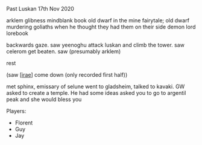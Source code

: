 Past Luskan
17th Nov 2020

arklem glibness mindblank book
old dwarf in the mine fairytale; old dwarf murdering goliaths when he thought they had them on their side
demon lord lorebook

backwards gaze. saw yeenoghu attack luskan and climb the tower.
saw celerom get beaten.
saw (presumably arklem)

rest

(saw [[irae]] come down (only recorded first half))

met sphinx, emissary of selune
went to gladsheim, talked to kavaki. GW asked to create a temple. He had some ideas
asked you to go to argentil peak and she would bless you

Players:
- Florent
- Guy
- Jay

[//begin]: # "Autogenerated link references for markdown compatibility"
[irae]: ../npcs/irae "Irae T'sarran"
[//end]: # "Autogenerated link references"